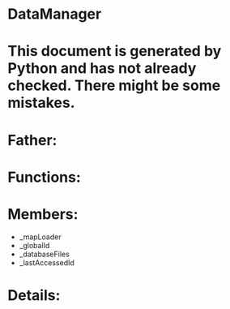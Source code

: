 DataManager
===

# This document is generated by Python and has not already checked. There might be some mistakes.

# Father:

# Functions:

# Members:
* _mapLoader
* _globalId
* _databaseFiles
* _lastAccessedId

# Details:
